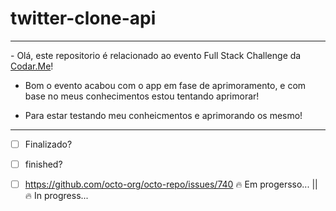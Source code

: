 # twitter-clone-api
<hr>
- Olá, este repositorio é relacionado ao evento Full Stack Challenge da <a href='https://codar.me/'>Codar.Me</a>!

- Bom o evento acabou com o app em fase de aprimoramento, e com base no meus conhecimentos estou tentando aprimorar!

- Para estar testando meu conheicmentos e aprimorando os mesmo!
<hr>

- [ ] Finalizado?<br>
- [ ] finished?<br>
- [ ] https://github.com/octo-org/octo-repo/issues/740 🔥 Em progersso... || 🔥 In progress...


